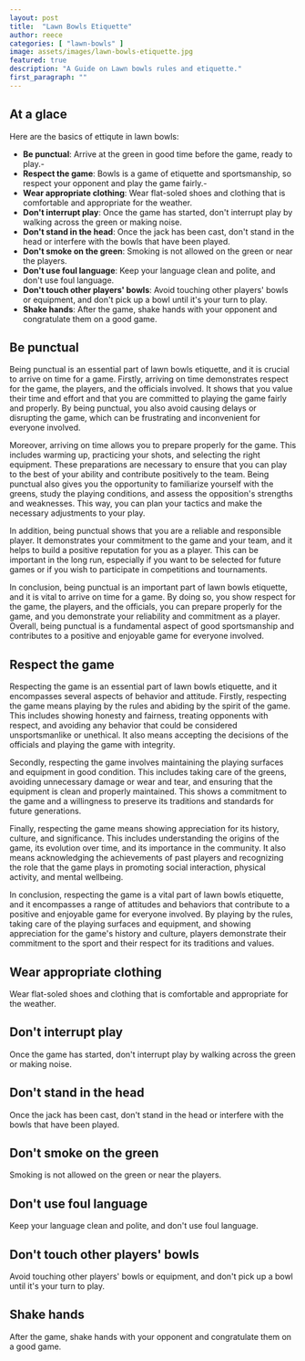 ```yaml
---
layout: post
title:  "Lawn Bowls Etiquette"
author: reece
categories: [ "lawn-bowls" ]
image: assets/images/lawn-bowls-etiquette.jpg
featured: true
description: "A Guide on Lawn bowls rules and etiquette."
first_paragraph: ""
---
```


## At a glace

Here are the basics of ettiqute in lawn bowls:

- **Be punctual**: Arrive at the green in good time before the game, ready to play.- 
- **Respect the game**: Bowls is a game of etiquette and sportsmanship, so respect your opponent and play the game fairly.- 
- **Wear appropriate clothing**: Wear flat-soled shoes and clothing that is comfortable and appropriate for the weather.
- **Don't interrupt play**: Once the game has started, don't interrupt play by walking across the green or making noise.
- **Don't stand in the head**: Once the jack has been cast, don't stand in the head or interfere with the bowls that have been played.
- **Don't smoke on the green**: Smoking is not allowed on the green or near the players.
- **Don't use foul language**: Keep your language clean and polite, and don't use foul language.
- **Don't touch other players' bowls**: Avoid touching other players' bowls or equipment, and don't pick up a bowl until it's your turn to play.
- **Shake hands**: After the game, shake hands with your opponent and congratulate them on a good game.

## Be punctual

Being punctual is an essential part of lawn bowls etiquette, and it is crucial to arrive on time for a game. Firstly, arriving on time demonstrates respect for the game, the players, and the officials involved. It shows that you value their time and effort and that you are committed to playing the game fairly and properly. By being punctual, you also avoid causing delays or disrupting the game, which can be frustrating and inconvenient for everyone involved.

Moreover, arriving on time allows you to prepare properly for the game. This includes warming up, practicing your shots, and selecting the right equipment. These preparations are necessary to ensure that you can play to the best of your ability and contribute positively to the team. Being punctual also gives you the opportunity to familiarize yourself with the greens, study the playing conditions, and assess the opposition's strengths and weaknesses. This way, you can plan your tactics and make the necessary adjustments to your play.

In addition, being punctual shows that you are a reliable and responsible player. It demonstrates your commitment to the game and your team, and it helps to build a positive reputation for you as a player. This can be important in the long run, especially if you want to be selected for future games or if you wish to participate in competitions and tournaments.

In conclusion, being punctual is an important part of lawn bowls etiquette, and it is vital to arrive on time for a game. By doing so, you show respect for the game, the players, and the officials, you can prepare properly for the game, and you demonstrate your reliability and commitment as a player. Overall, being punctual is a fundamental aspect of good sportsmanship and contributes to a positive and enjoyable game for everyone involved.

## Respect the game

Respecting the game is an essential part of lawn bowls etiquette, and it encompasses several aspects of behavior and attitude. Firstly, respecting the game means playing by the rules and abiding by the spirit of the game. This includes showing honesty and fairness, treating opponents with respect, and avoiding any behavior that could be considered unsportsmanlike or unethical. It also means accepting the decisions of the officials and playing the game with integrity.

Secondly, respecting the game involves maintaining the playing surfaces and equipment in good condition. This includes taking care of the greens, avoiding unnecessary damage or wear and tear, and ensuring that the equipment is clean and properly maintained. This shows a commitment to the game and a willingness to preserve its traditions and standards for future generations.

Finally, respecting the game means showing appreciation for its history, culture, and significance. This includes understanding the origins of the game, its evolution over time, and its importance in the community. It also means acknowledging the achievements of past players and recognizing the role that the game plays in promoting social interaction, physical activity, and mental wellbeing.

In conclusion, respecting the game is a vital part of lawn bowls etiquette, and it encompasses a range of attitudes and behaviors that contribute to a positive and enjoyable game for everyone involved. By playing by the rules, taking care of the playing surfaces and equipment, and showing appreciation for the game's history and culture, players demonstrate their commitment to the sport and their respect for its traditions and values.

## Wear appropriate clothing

Wear flat-soled shoes and clothing that is comfortable and appropriate for the weather.

## Don't interrupt play

Once the game has started, don't interrupt play by walking across the green or making noise.

## Don't stand in the head

Once the jack has been cast, don't stand in the head or interfere with the bowls that have been played.

## Don't smoke on the green

Smoking is not allowed on the green or near the players.

## Don't use foul language

Keep your language clean and polite, and don't use foul language.

## Don't touch other players' bowls

Avoid touching other players' bowls or equipment, and don't pick up a bowl until it's your turn to play.

## Shake hands

After the game, shake hands with your opponent and congratulate them on a good game.
